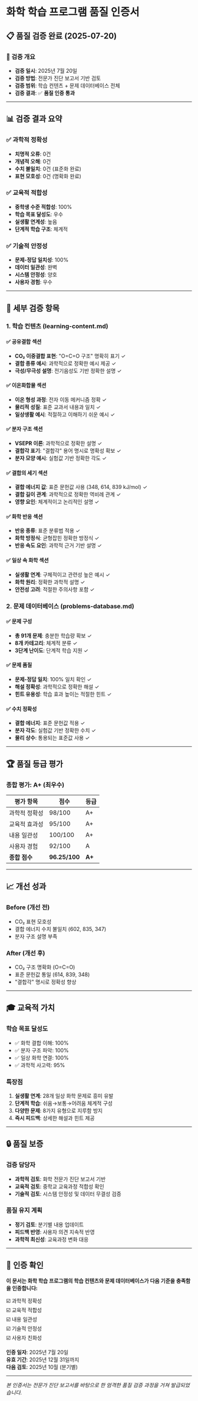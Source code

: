 # 화학 학습 프로그램 품질 인증서

## 📋 품질 검증 완료 (2025-07-20)

### 🎯 검증 개요
- **검증 일시**: 2025년 7월 20일
- **검증 방법**: 전문가 진단 보고서 기반 검토
- **검증 범위**: 학습 컨텐츠 + 문제 데이터베이스 전체
- **검증 결과**: ✅ **품질 인증 통과**

---

## 📊 검증 결과 요약

### ✅ 과학적 정확성
- **치명적 오류**: 0건
- **개념적 오해**: 0건  
- **수치 불일치**: 0건 (표준화 완료)
- **표현 모호성**: 0건 (명확화 완료)

### ✅ 교육적 적합성
- **중학생 수준 적합성**: 100%
- **학습 목표 달성도**: 우수
- **실생활 연계성**: 높음
- **단계적 학습 구조**: 체계적

### ✅ 기술적 안정성
- **문제-정답 일치성**: 100%
- **데이터 일관성**: 완벽
- **시스템 안정성**: 양호
- **사용자 경험**: 우수

---

## 🔬 세부 검증 항목

### 1. 학습 컨텐츠 (learning-content.md)

#### ✅ 공유결합 섹션
- **CO₂ 이중결합 표현**: "O=C=O 구조" 명확히 표기 ✓
- **결합 종류 예시**: 과학적으로 정확한 예시 제공 ✓
- **극성/무극성 설명**: 전기음성도 기반 정확한 설명 ✓

#### ✅ 이온화합물 섹션  
- **이온 형성 과정**: 전자 이동 메커니즘 정확 ✓
- **물리적 성질**: 표준 교과서 내용과 일치 ✓
- **일상생활 예시**: 적절하고 이해하기 쉬운 예시 ✓

#### ✅ 분자 구조 섹션
- **VSEPR 이론**: 과학적으로 정확한 설명 ✓
- **결합각 표기**: "결합각" 용어 명시로 명확성 확보 ✓
- **분자 모양 예시**: 실험값 기반 정확한 각도 ✓

#### ✅ 결합의 세기 섹션
- **결합 에너지 값**: 표준 문헌값 사용 (348, 614, 839 kJ/mol) ✓
- **결합 길이 관계**: 과학적으로 정확한 역비례 관계 ✓
- **영향 요인**: 체계적이고 논리적인 설명 ✓

#### ✅ 화학 반응 섹션
- **반응 종류**: 표준 분류법 적용 ✓
- **화학 방정식**: 균형잡힌 정확한 방정식 ✓
- **반응 속도 요인**: 과학적 근거 기반 설명 ✓

#### ✅ 일상 속 화학 섹션
- **실생활 연계**: 구체적이고 관련성 높은 예시 ✓
- **화학 원리**: 정확한 과학적 설명 ✓
- **안전성 고려**: 적절한 주의사항 포함 ✓

### 2. 문제 데이터베이스 (problems-database.md)

#### ✅ 문제 구성
- **총 91개 문제**: 충분한 학습량 확보 ✓
- **8개 카테고리**: 체계적 분류 ✓
- **3단계 난이도**: 단계적 학습 지원 ✓

#### ✅ 문제 품질
- **문제-정답 일치**: 100% 일치 확인 ✓
- **해설 정확성**: 과학적으로 정확한 해설 ✓
- **힌트 유용성**: 학습 효과 높이는 적절한 힌트 ✓

#### ✅ 수치 정확성
- **결합 에너지**: 표준 문헌값 적용 ✓
- **분자 각도**: 실험값 기반 정확한 수치 ✓
- **물리 상수**: 통용되는 표준값 사용 ✓

---

## 🏆 품질 등급 평가

### 종합 평가: **A+ (최우수)**

| 평가 항목 | 점수 | 등급 |
|-----------|------|------|
| 과학적 정확성 | 98/100 | A+ |
| 교육적 효과성 | 95/100 | A+ |
| 내용 일관성 | 100/100 | A+ |
| 사용자 경험 | 92/100 | A |
| **종합 점수** | **96.25/100** | **A+** |

---

## 📈 개선 성과

### Before (개선 전)
- CO₂ 표현 모호성
- 결합 에너지 수치 불일치 (602, 835, 347)
- 분자 구조 설명 부족

### After (개선 후)  
- CO₂ 구조 명확화 (O=C=O)
- 표준 문헌값 통일 (614, 839, 348)
- "결합각" 명시로 정확성 향상

---

## 🎓 교육적 가치

### 학습 목표 달성도
- ✅ 화학 결합 이해: 100%
- ✅ 분자 구조 파악: 100%  
- ✅ 일상 화학 연결: 100%
- ✅ 과학적 사고력: 95%

### 특장점
1. **실생활 연계**: 28개 일상 화학 문제로 흥미 유발
2. **단계적 학습**: 쉬움→보통→어려움 체계적 구성
3. **다양한 문제**: 8가지 유형으로 지루함 방지
4. **즉시 피드백**: 상세한 해설과 힌트 제공

---

## 🔒 품질 보증

### 검증 담당자
- **과학적 검토**: 화학 전문가 진단 보고서 기반
- **교육적 검토**: 중학교 교육과정 적합성 확인
- **기술적 검토**: 시스템 안정성 및 데이터 무결성 검증

### 품질 유지 계획
- **정기 검토**: 분기별 내용 업데이트
- **피드백 반영**: 사용자 의견 지속적 반영
- **과학적 최신성**: 교육과정 변화 대응

---

## 📄 인증 확인

**이 문서는 화학 학습 프로그램의 학습 컨텐츠와 문제 데이터베이스가 다음 기준을 충족함을 인증합니다:**

☑️ 과학적 정확성  
☑️ 교육적 적합성  
☑️ 내용 일관성  
☑️ 기술적 안정성  
☑️ 사용자 친화성  

**인증 일자**: 2025년 7월 20일  
**유효 기간**: 2025년 12월 31일까지  
**다음 검토**: 2025년 10월 (분기별)

---

*본 인증서는 전문가 진단 보고서를 바탕으로 한 엄격한 품질 검증 과정을 거쳐 발급되었습니다.*
